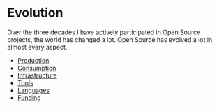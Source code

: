 # Evolution

Over the three decades I have actively participated in Open Source projects,
the world has changed a lot. Open Source has evolved a lot in almost every
aspect.

 * [Production](evolution/production.md)
 * [Consumption](evolution/consumption.md)
 * [Infrastructure](evolution/infrastructure.md)
 * [Tools](evolution/tools.md)
 * [Languages](evolution/languages.md)
 * [Funding](evolution/funding.md)
